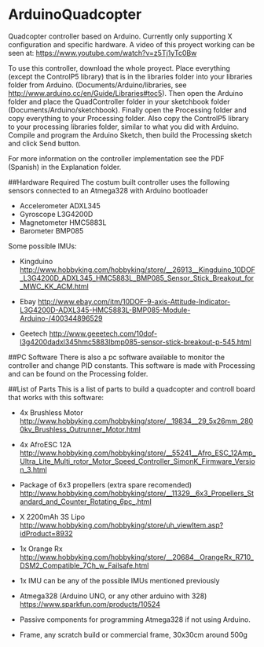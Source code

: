 # ArduinoQuadcopter
Quadcopter controller based on Arduino. Currently only supporting X configuration and specific hardware. 
A video of this proyect working can be seen at: https://www.youtube.com/watch?v=z5Tj1yTc0Bw

To use this controller, download the whole proyect. Place everything  (except the ControlP5 library) that is in the libraries folder into your libraries folder from Arduino. (Documents/Arduino/libraries, see http://www.arduino.cc/en/Guide/Libraries#toc5). 
Then open the Arduino folder and place the QuadController folder in your sketchbook folder (Documents/Arduino/sketchbook). Finally open the Processing folder and copy everything to your Processing folder. Also copy the ControlP5 library to your processing libraries folder, similar to what you did with Arduino. 
Compile and program the Arduino Sketch, then build the Processing sketch and click Send button.

For more information on the controller implementation see the PDF (Spanish) in the Explanation folder.

##Hardware Required
The costum built controller uses the following sensors connected to an Atmega328 with Arduino bootloader

- Accelerometer	ADXL345 
- Gyroscope	L3G4200D 
- Magnetometer	HMC5883L
- Barometer	BMP085

Some possible IMUs:

- Kingduino http://www.hobbyking.com/hobbyking/store/__26913__Kingduino_10DOF_L3G4200D_ADXL345_HMC5883L_BMP085_Sensor_Stick_Breakout_for_MWC_KK_ACM.html

- Ebay http://www.ebay.com/itm/10DOF-9-axis-Attitude-Indicator-L3G4200D-ADXL345-HMC5883L-BMP085-Module-Arduino-/400344896529

- Geetech http://www.geeetech.com/10dof-l3g4200dadxl345hmc5883lbmp085-sensor-stick-breakout-p-545.html

##PC Software
There is also a pc software available to monitor the controller and change PID constants. This software is made with Processing and can be found on the Processing folder.


##List of Parts
This is a list of parts to build a quadcopter and controll board that works with this software:

- 4x Brushless Motor http://www.hobbyking.com/hobbyking/store/__19834__29_5x26mm_2800kv_Brushless_Outrunner_Motor.html

- 4x AfroESC 12A  http://www.hobbyking.com/hobbyking/store/__55241__Afro_ESC_12Amp_Ultra_Lite_Multi_rotor_Motor_Speed_Controller_SimonK_Firmware_Version_3.html

- Package of 6x3 propellers (extra spare recomended) http://www.hobbyking.com/hobbyking/store/__11329__6x3_Propellers_Standard_and_Counter_Rotating_6pc_.html

- X 2200mAh 3S Lipo http://www.hobbyking.com/hobbyking/store/uh_viewItem.asp?idProduct=8932

- 1x Orange Rx http://www.hobbyking.com/hobbyking/store/__20684__OrangeRx_R710_DSM2_Compatible_7Ch_w_Failsafe.html

- 1x IMU can be any of the possible IMUs mentioned previously

- Atmega328 (Arduino UNO, or any other arduino with 328) https://www.sparkfun.com/products/10524   

- Passive components for programming Atmega328 if not using Arduino.

- Frame, any scratch build or commercial frame, 30x30cm around 500g
